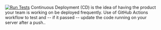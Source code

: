 [![Run Tests](https://github.com/Ray-Github-2022/assignment_cd/actions/workflows/run-tests.yml/badge.svg)](https://github.com/Ray-Github-2022/assignment_cd/actions/workflows/run-tests.yml)
Continuous Deployment (CD) is the idea of having the product your team is working on be deployed frequently. Use of GitHub Actions workflow to test and -- if it passed -- update the code running on your server after a push..
